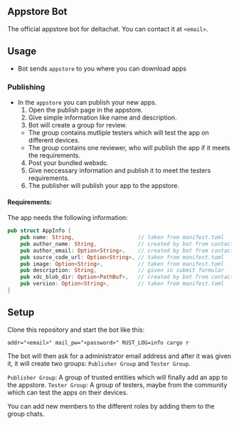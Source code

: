 ## Appstore Bot

The official appstore bot for deltachat. You can contact it at `<email>`.


## Usage
- Bot sends `appstore` to you where you can download apps

### Publishing
- In the `appstore` you can publish your new apps. 
  1. Open the publish page in the appstore.
  2. Give simple information like name and description.
  3. Bot will create a group for review.
    - The group contains mutliple testers which will test the app on different devices.
    - The group contains one reviewer, who will publish the app if it meets the requirements.
  4. Post your bundled webxdc.
  5. Give neccessary information and publish it to meet the testers requirements.
  6. The publisher will publish your app to the appstore.

#### Requirements:
The app needs the following information:

```rust
pub struct AppInfo {
    pub name: String,                    // taken from manifest.toml
    pub author_name: String,             // created by bot from contact
    pub author_email: Option<String>,    // created by bot from contact
    pub source_code_url: Option<String>, // taken from manifest.toml
    pub image: Option<String>,           // taken from manifest.toml
    pub description: String,             // given in submit formular
    pub xdc_blob_dir: Option<PathBuf>,   // created by bot from contact
    pub version: Option<String>,         // taken from manifest.toml
}
```

## Setup
Clone this repository and start the bot like this:
```
addr="<email>" mail_pw="<password>" RUST_LOG=info cargo r
```

The bot will then ask for a administrator email address and after it was given it, it will create two groups: `Publisher Group` and `Tester Group`. 

`Publisher Group`: A group of trusted entities which will finally add an app to the appstore.
`Tester Group`: A group of testers, maybe from the community which can test the apps on their devices.

You can add new members to the different roles by adding them to the group chats.